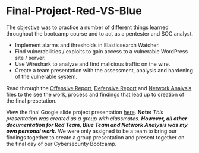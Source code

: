# Final-Project-Red-VS-Blue
The objective was to practice a number of different things learned throughout the bootcamp course and to act as a pentester and SOC analyst.

- Implement alarms and thresholds in Elasticsearch Watcher.
- Find vulnerabilities / exploits to gain access to a vulnerable WordPress site / server.
- Use Wireshark to analyze and find malicious traffic on the wire.
- Create a team presentation with the assessment, analysis and hardening of the vulnerable system.

Read through the [Offensive Report](https://github.com/czeh898/Final-Project-Red-VS-Blue/blob/main/Offensive%20Report.md), [Defensive Report](https://github.com/czeh898/Final-Project-Red-VS-Blue/blob/main/Defense%20Report.md) and [Network Analysis]() files to the see the work, process and findings that lead up to creation of the final presetation.

View the final Google slide project presentation [here](). **Note:** *This presentation was created as a group with classmates.* ***However, all other documentation for Red Team, Blue Team and Network Analysis was my own personal work.*** We were only assigned to be a team to bring our findings together to create a group presentation and present together on the final day of our Cybersecurity Bootcamp.
